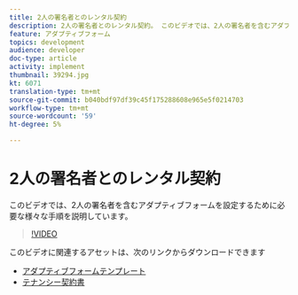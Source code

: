```yaml
---
title: 2人の署名者とのレンタル契約
description: 2人の署名者とのレンタル契約。 このビデオでは、2人の署名者を含むアダプティブフォームを設定するために必要な様々な手順を説明しています。
feature: アダプティブフォーム
topics: development
audience: developer
doc-type: article
activity: implement
thumbnail: 39294.jpg
kt: 6071
translation-type: tm+mt
source-git-commit: b040bdf97df39c45f175288608e965e5f0214703
workflow-type: tm+mt
source-wordcount: '59'
ht-degree: 5%

---
```


# 2人の署名者とのレンタル契約

このビデオでは、2人の署名者を含むアダプティブフォームを設定するために必要な様々な手順を説明しています。

>[!VIDEO](https://video.tv.adobe.com/v/39294/?quality=9&learn=on)

このビデオに関連するアセットは、次のリンクからダウンロードできます

* [アダプティブフォームテンプレート](assets/tenancy-agreement-template.zip)
* [テナンシー契約書](assets/rental-agreement-form.zip)